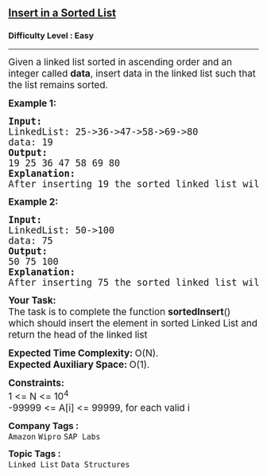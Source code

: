 <h2><a href="https://practice.geeksforgeeks.org/problems/insert-in-a-sorted-list/1?page=1&difficulty[]=0&category[]=Linked%20List&sortBy=submissions">Insert in a Sorted List</a></h2><h3>Difficulty Level : Easy</h3><hr><div class="problems_problem_content__Xm_eO"><p><span style="font-size: 14pt;">Given a linked list sorted in ascending order and an integer called <strong>data</strong>, insert&nbsp;data in the linked list such that the list remains sorted.</span></p>
<p><span style="font-size: 14pt;"><strong>Example 1:</strong></span></p>
<pre><span style="font-size: 14pt;"><strong>Input:
</strong>LinkedList: 25-&gt;36-&gt;47-&gt;58-&gt;69-&gt;80
data: 19
<strong>Output: <br></strong>19 25 36 47 58 69 80<br><strong>Explanation:</strong></span><br><span style="font-size: 14pt;">After inserting 19 the sorted linked list will look like the one in the output.</span></pre>
<p><span style="font-size: 14pt;"><strong>Example 2:</strong></span></p>
<pre><span style="font-size: 14pt;"><strong>Input:
</strong>LinkedList: 50-&gt;100
data: 75
<strong>Output: <br></strong>50 75 100<br><strong>Explanation:</strong><br>After inserting 75 the sorted linked list will look like the one in the output.</span></pre>
<p><span style="font-size: 14pt;"><strong>Your&nbsp;Task:</strong><br>The task is to complete the function <strong>sortedInsert</strong>() which should insert the element in sorted Linked List and return the head of the linked list</span></p>
<p><span style="font-size: 14pt;"><strong>Expected Time Complexity:&nbsp;</strong>O(N).<br><strong>Expected Auxiliary Space:&nbsp;</strong>O(1).</span></p>
<p><span style="font-size: 14pt;"><strong>Constraints:</strong><br>1 &lt;= N &lt;= 10<sup>4</sup><br>-99999 &lt;= A[i] &lt;= 99999, for each valid i</span></p></div><p><span style=font-size:18px><strong>Company Tags : </strong><br><code>Amazon</code>&nbsp;<code>Wipro</code>&nbsp;<code>SAP Labs</code>&nbsp;<br><p><span style=font-size:18px><strong>Topic Tags : </strong><br><code>Linked List</code>&nbsp;<code>Data Structures</code>&nbsp;